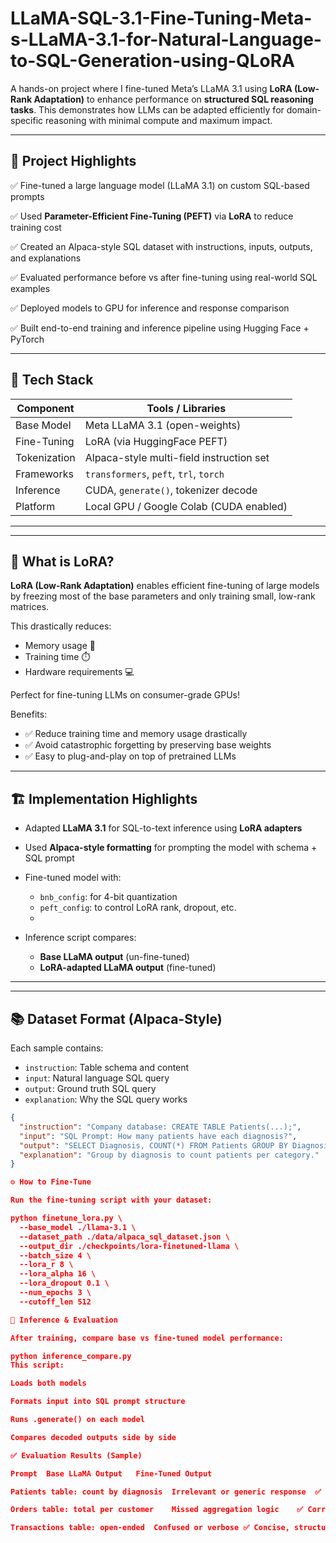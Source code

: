 # LLaMA-SQL-3.1-Fine-Tuning-Meta-s-LLaMA-3.1-for-Natural-Language-to-SQL-Generation-using-QLoRA


A hands-on project where I fine-tuned Meta’s LLaMA 3.1 using **LoRA (Low-Rank Adaptation)** to enhance performance on **structured SQL reasoning tasks**. This demonstrates how LLMs can be adapted efficiently for domain-specific reasoning with minimal compute and maximum impact.

---

## 🚀 Project Highlights

✅ Fine-tuned a large language model (LLaMA 3.1) on custom SQL-based prompts  

✅ Used **Parameter-Efficient Fine-Tuning (PEFT)** via **LoRA** to reduce training cost  

✅ Created an Alpaca-style SQL dataset with instructions, inputs, outputs, and explanations  

✅ Evaluated performance before vs after fine-tuning using real-world SQL examples  

✅ Deployed models to GPU for inference and response comparison  

✅ Built end-to-end training and inference pipeline using Hugging Face + PyTorch

---

## 🧰 Tech Stack

| Component       | Tools / Libraries                       |
|----------------|------------------------------------------|
| Base Model      | Meta LLaMA 3.1 (open-weights)            |
| Fine-Tuning     | LoRA (via HuggingFace PEFT)              |
| Tokenization    | Alpaca-style multi-field instruction set |
| Frameworks      | `transformers`, `peft`, `trl`, `torch`   |
| Inference       | CUDA, `generate()`, tokenizer decode     |
| Platform        | Local GPU / Google Colab (CUDA enabled)  |

---
---
## 🧠 What is LoRA?

**LoRA (Low-Rank Adaptation)** enables efficient fine-tuning of large models by freezing most of the base parameters and only training small, low-rank matrices.

This drastically reduces:

- Memory usage 🚀
- Training time ⏱️
- Hardware requirements 💻

Perfect for fine-tuning LLMs on consumer-grade GPUs!

Benefits:

- ✅ Reduce training time and memory usage drastically  
- ✅ Avoid catastrophic forgetting by preserving base weights  
- ✅ Easy to plug-and-play on top of pretrained LLMs
---

## 🏗️ Implementation Highlights

- Adapted **LLaMA 3.1** for SQL-to-text inference using **LoRA adapters**
  
- Used **Alpaca-style formatting** for prompting the model with schema + SQL prompt
  
- Fine-tuned model with:
  
  - `bnb_config`: for 4-bit quantization
  - `peft_config`: to control LoRA rank, dropout, etc.
  - 
- Inference script compares:
  
  - **Base LLaMA output** (un-fine-tuned)
  - **LoRA-adapted LLaMA output** (fine-tuned)
---
---

## 📚 Dataset Format (Alpaca-Style)

Each sample contains:

- `instruction`: Table schema and content
- `input`: Natural language SQL query
- `output`: Ground truth SQL query
- `explanation`: Why the SQL query works

```json
{
  "instruction": "Company database: CREATE TABLE Patients(...);",
  "input": "SQL Prompt: How many patients have each diagnosis?",
  "output": "SELECT Diagnosis, COUNT(*) FROM Patients GROUP BY Diagnosis;",
  "explanation": "Group by diagnosis to count patients per category."
}

⚙️ How to Fine-Tune

Run the fine-tuning script with your dataset:

python finetune_lora.py \
  --base_model ./llama-3.1 \
  --dataset_path ./data/alpaca_sql_dataset.json \
  --output_dir ./checkpoints/lora-finetuned-llama \
  --batch_size 4 \
  --lora_r 8 \
  --lora_alpha 16 \
  --lora_dropout 0.1 \
  --num_epochs 3 \
  --cutoff_len 512

🔎 Inference & Evaluation

After training, compare base vs fine-tuned model performance:

python inference_compare.py
This script:

Loads both models

Formats input into SQL prompt structure

Runs .generate() on each model

Compares decoded outputs side by side

✅ Evaluation Results (Sample)

Prompt	Base LLaMA Output	Fine-Tuned Output

Patients table: count by diagnosis	Irrelevant or generic response	✅ SELECT Diagnosis, COUNT(*) ... GROUP BY ...

Orders table: total per customer	Missed aggregation logic	✅ Correct SQL with GROUP BY CustomerID

Transactions table: open-ended	Confused or verbose	✅ Concise, structured response
